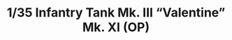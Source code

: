 ---
layout: product
title: "1/35 Infantry Tank Mk. III “Valentine” Mk. XI (OP)"
price: "TBA" 
desc: "Maketa"
img_path: "/assets/img/BRNC35146.webp"
brand: "Bronco"
available: false
special_offer: false
new: false
soon: false
cat: "010000"
subcat: "015800"
subsubcat: "0N/A"
sifra: "BRNC35146"
popular: false
spec: false
---